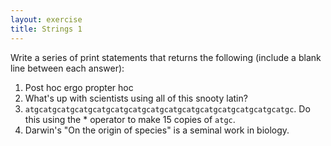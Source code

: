 ```yaml
---
layout: exercise
title: Strings 1
---
```


Write a series of print statements that returns the following (include a
blank line between each answer):

1. Post hoc ergo propter hoc
2. What's up with scientists using all of this snooty latin?
3. `atgcatgcatgcatgcatgcatgcatgcatgcatgcatgcatgcatgcatgcatgcatgc`. Do this using
   the \* operator to make 15 copies of `atgc`.
4. Darwin's "On the origin of species" is a seminal work in biology.
